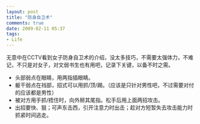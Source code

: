 ```yaml
---
layout: post
title: "防身自卫术"
comments: true
date: 2009-02-11 05:37
tags:
- Life
---
```

无意中在CCTV看到女子防身自卫术的介绍，没太多技巧，不需要太强体力，不难记，不只是对女子，对文弱书生也有用吧，记录下关键，以备不时之需。

  * 头部弱点在眼睛，用两指插眼睛。
  * 躯干弱点在裆部，招式可以用抓/顶/踢。（应该是只针对男性吧，不过需要对付的应该都是男性）
  * 被对方用手抓/捂住时，向外掰其尾指。松手后用上面两招攻击。
  * 出招要快、狠；可声东击西，引开注意力时出击；趁对方短暂失去攻击能力时抓紧时间逃走。

